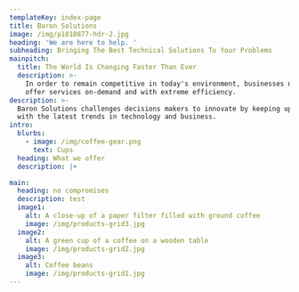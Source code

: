 ```yaml
---
templateKey: index-page
title: Baron Solutions
image: /img/p1010877-hdr-2.jpg
heading: 'We are here to help. '
subheading: Bringing The Best Technical Solutions To Your Problems
mainpitch:
  title: The World Is Changing Faster Than Ever
  description: >-
    In order to remain competitive in today's environment, businesses need to
    offer services on-demand and with extreme efficiency.
description: >-
  Baron Solutions challenges decisions makers to innovate by keeping up to date
  with the latest trends in technology and business. 
intro:
  blurbs:
    - image: /img/coffee-gear.png
      text: Cups
  heading: What we offer
  description: |+

main:
  heading: no compromises
  description: test
  image1:
    alt: A close-up of a paper filter filled with ground coffee
    image: /img/products-grid3.jpg
  image2:
    alt: A green cup of a coffee on a wooden table
    image: /img/products-grid2.jpg
  image3:
    alt: Coffee beans
    image: /img/products-grid1.jpg
---
```


